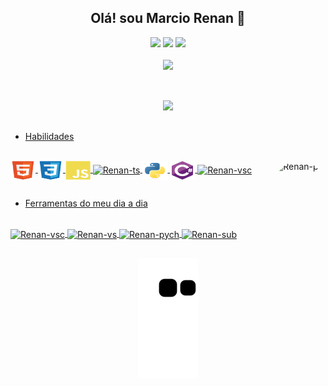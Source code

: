## <div align="center">Olá! sou Marcio Renan 👋</div>

<div align="center"> 
  <a href="https://www.instagram.com/mrenan_r/" target="_blank"><img src="https://img.shields.io/badge/-Instagram-%23E4405F?style=for-the-badge&logo=instagram&logoColor=white" target="_blank"></a>
  <a href = "mailto:renanrocha8897@gmail.com"><img src="https://img.shields.io/badge/-Gmail-%23333?style=for-the-badge&logo=gmail&logoColor=white" target="_blank"></a>
  <a href="https://www.linkedin.com/in/marcio-renan-271a09249/" target="_blank"><img src="https://img.shields.io/badge/-LinkedIn-%230077B5?style=for-the-badge&logo=linkedin&logoColor=white" target="_blank"></a> 
</div><br>

<div align="center">
<a href="https://github.com/therenan8897">
<img height="212em" src="https://github-readme-stats.vercel.app/api?username=therenan8897&show_icons=true&theme=dark&include_all_commits=true&count_private=true"/>
</div>

##

<br>
<div align="center">
  <a href="https://github.com/therenan8897">
  <img height="180em" src="https://github-readme-stats.vercel.app/api/top-langs/?username=therenan8897&layout=compact&langs_count=7&theme=dark"/>
</div>


##

- Habilidades

<div style="display: inline_block"><br>
  <img align="center" alt="Renan-HTML" height="30" width="40" src="https://raw.githubusercontent.com/devicons/devicon/master/icons/html5/html5-original.svg">
  <img align="center" alt="Renan-CSS" height="30" width="40" src="https://raw.githubusercontent.com/devicons/devicon/master/icons/css3/css3-original.svg">
  <img align="center" alt="Renan-Js" height="30" width="40" src="https://raw.githubusercontent.com/devicons/devicon/master/icons/javascript/javascript-plain.svg">
  <img align="center" alt="Renan-ts" height="30" width="40" src="https://cdn.jsdelivr.net/gh/devicons/devicon/icons/typescript/typescript-original.svg">
  <img align="center" alt="Renan-Python" height="30" width="40" src="https://raw.githubusercontent.com/devicons/devicon/master/icons/python/python-original.svg">
  <img align="center" alt="Renan-Csharp" height="30" width="40" src="https://raw.githubusercontent.com/devicons/devicon/master/icons/csharp/csharp-original.svg">
  <img align="center" alt="Renan-vsc" height="30" width="40" src="https://cdn.jsdelivr.net/gh/devicons/devicon/icons/vscode/vscode-original.svg">
  <img align="right" alt="Renan-pic" height="150" style="border-radius:50px;" src="https://cdn.discordapp.com/attachments/730631254600581151/1032313049681494048/img2.jpg?width=676&height=676">
</div>

##

- Ferramentas do meu dia a dia 

<div style="display: inline_block"><br>
  <img align="center" alt="Renan-vsc" src="https://img.shields.io/badge/Visual_Studio_Code-0078D4?style=for-the-badge&logo=visual%20studio%20code&logoColor=white">
  <img align="center" alt="Renan-vs" src="https://img.shields.io/badge/Visual_Studio-5C2D91?style=for-the-badge&logo=visual%20studio&logoColor=white">
  <img align="center" alt="Renan-pych" src="https://img.shields.io/badge/PyCharm-000000.svg?&style=for-the-badge&logo=PyCharm&logoColor=white">
  <img align="center" alt="Renan-sub" src="https://img.shields.io/badge/sublime_text-%23575757.svg?&style=for-the-badge&logo=sublime-text&logoColor=important">
  
</div>  
 
##

<div align="center"> 
  
 
  ![Snake animation](https://github.com/rafaballerini/rafaballerini/blob/output/github-contribution-grid-snake.svg)
 
</div>

